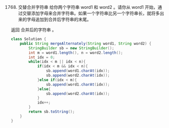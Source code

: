 1768. 交替合并字符串
给你两个字符串 word1 和 word2 。请你从 word1 开始，通过交替添加字母来合并字符串。如果一个字符串比另一个字符串长，就将多出来的字母追加到合并后字符串的末尾。

返回 合并后的字符串 。

```java
class Solution {
    public String mergeAlternately(String word1, String word2) {
        StringBuilder sb = new StringBuilder();
        int m = word1.length(), n = word2.length();
        int idx = 0;
        while(idx < m || idx < n){
            if(idx < m && idx < n){
                sb.append(word1.charAt(idx));
                sb.append(word2.charAt(idx));
            }else if(idx < m){
                sb.append(word1.charAt(idx));
            }else{
                sb.append(word2.charAt(idx));
            }
            idx++;
        }
        return sb.toString();
    }
}
```